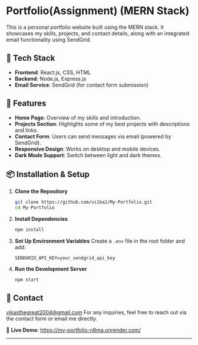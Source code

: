 #  Portfolio(Assignment) (MERN Stack)

This is a personal portfolio website built using the MERN stack. It showcases my skills, projects, and contact details, along with an integrated email functionality using SendGrid.

## 🚀 Tech Stack

- **Frontend**: React.js, CSS, HTML
- **Backend**: Node.js, Express.js
- **Email Service**: SendGrid (for contact form submission)

## 🎯 Features

- **Home Page**: Overview of my skills and introduction.
- **Projects Section**: Highlights some of my best projects with descriptions and links.
- **Contact Form**: Users can send messages via email (powered by SendGrid).
- **Responsive Design**: Works on desktop and mobile devices.
- **Dark Mode Support**: Switch between light and dark themes.

## 📦 Installation & Setup

1. **Clone the Repository**
   ```sh
   git clone https://github.com/vi1ka2/My-Portfolio.git
   cd My-Portfolio
   ```

2. **Install Dependencies**
   ```sh
   npm install
   ```

3. **Set Up Environment Variables**
   Create a `.env` file in the root folder and add:
   ```env
   SENDGRID_API_KEY=your_sendgrid_api_key
   ```

4. **Run the Development Server**
   ```sh
   npm start
   ```

## 📧 Contact
vikasthegreat2004@gmail.com
For any inquiries, feel free to reach out via the contact form or email me directly.

🔗 **Live Demo**: https://my-portfolio-n8ma.onrender.com/

---


